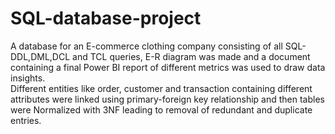 # SQL-database-project
A database for an E-commerce clothing company consisting of all SQL-DDL,DML,DCL and TCL queries, E-R diagram was made and a document containing a final Power BI report of different metrics was used to draw data insights.  
Different entities like order, customer and transaction containing different attributes were linked using primary-foreign key relationship and then tables were Normalized with 3NF leading to removal of redundant and duplicate entries.    
